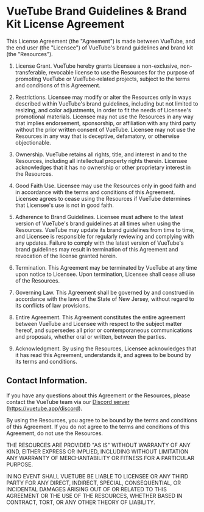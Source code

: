 # VueTube Brand Guidelines & Brand Kit License Agreement

This License Agreement (the "Agreement") is made between VueTube, and the end user (the "Licensee") of VueTube's brand guidelines and brand kit (the "Resources").

1. License Grant. VueTube hereby grants Licensee a non-exclusive, non-transferable, revocable license to use the Resources for the purpose of promoting VueTube or VueTube-related projects, subject to the terms and conditions of this Agreement.

2. Restrictions. Licensee may modify or alter the Resources only in ways described within VueTube's brand guidelines, including but not limited to resizing, and color adjustments, in order to fit the needs of Licensee's promotional materials. Licensee may not use the Resources in any way that implies endorsement, sponsorship, or affiliation with any third party without the prior written consent of VueTube. Licensee may not use the Resources in any way that is deceptive, defamatory, or otherwise objectionable.

3. Ownership. VueTube retains all rights, title, and interest in and to the Resources, including all intellectual property rights therein. Licensee acknowledges that it has no ownership or other proprietary interest in the Resources.

4. Good Faith Use. Licensee may use the Resources only in good faith and in accordance with the terms and conditions of this Agreement. Licensee agrees to cease using the Resources if VueTube determines that Licensee's use is not in good faith.

5. Adherence to Brand Guidelines. Licensee must adhere to the latest version of VueTube's brand guidelines at all times when using the Resources. VueTube may update its brand guidelines from time to time, and Licensee is responsible for regularly reviewing and complying with any updates. Failure to comply with the latest version of VueTube's brand guidelines may result in termination of this Agreement and revocation of the license granted herein.

6. Termination. This Agreement may be terminated by VueTube at any time upon notice to Licensee. Upon termination, Licensee shall cease all use of the Resources.

7. Governing Law. This Agreement shall be governed by and construed in accordance with the laws of the State of New Jersey, without regard to its conflicts of law provisions.

8. Entire Agreement. This Agreement constitutes the entire agreement between VueTube and Licensee with respect to the subject matter hereof, and supersedes all prior or contemporaneous communications and proposals, whether oral or written, between the parties.

9. Acknowledgment. By using the Resources, Licensee acknowledges that it has read this Agreement, understands it, and agrees to be bound by its terms and conditions.

## Contact Information. 
If you have any questions about this Agreement or the Resources, please contact the VueTube team via our [Discord server](https://vuetube.app/discord) (https://vuetube.app/discord).

By using the Resources, you agree to be bound by the terms and conditions of this Agreement. If you do not agree to the terms and conditions of this Agreement, do not use the Resources.

THE RESOURCES ARE PROVIDED "AS IS" WITHOUT WARRANTY OF ANY KIND, EITHER EXPRESS OR IMPLIED, INCLUDING WITHOUT LIMITATION ANY WARRANTY OF MERCHANTABILITY OR FITNESS FOR A PARTICULAR PURPOSE.

IN NO EVENT SHALL VUETUBE BE LIABLE TO LICENSEE OR ANY THIRD PARTY FOR ANY DIRECT, INDIRECT, SPECIAL, CONSEQUENTIAL, OR INCIDENTAL DAMAGES ARISING OUT OF OR RELATED TO THIS AGREEMENT OR THE USE OF THE RESOURCES, WHETHER BASED IN CONTRACT, TORT, OR ANY OTHER THEORY OF LIABILITY.
